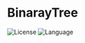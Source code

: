 # BinarayTree

![License](https://img.shields.io/badge/license-Apache2.0-yellow)
![Language](https://img.shields.io/badge/language-c-brightgreen)
